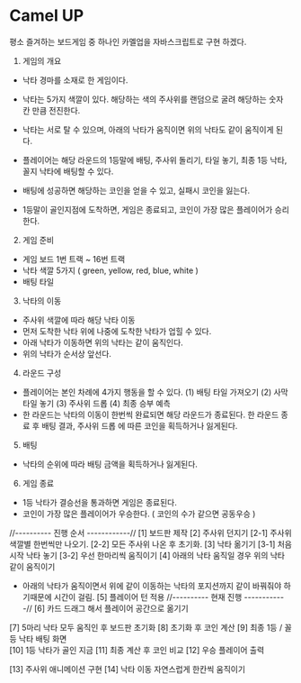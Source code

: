 # Camel UP

평소 즐겨하는 보드게임 중 하나인 카멜업을 자바스크립트로 구현 하겠다.

1. 게임의 개요
  - 낙타 경마를 소재로 한 게임이다.
  - 낙타는 5가지 색깔이 있다. 해당하는 색의 주사위를 랜덤으로 굴려 해당하는 숫자 칸 만큼 전진한다.
  - 낙타는 서로 탈 수 있으며, 아래의 낙타가 움직이면 위의 낙타도 같이 움직이게 된다.
    
  - 플레이어는 해당 라운드의 1등말에 배팅, 주사위 돌리기, 타일 놓기, 최종 1등 낙타, 꼴지 낙타에 배팅할 수 있다.
  - 배팅에 성공하면 해당하는 코인을 얻을 수 있고, 실패시 코인을 잃는다.
  - 1등말이 골인지점에 도착하면, 게임은 종료되고, 코인이 가장 많은 플레이어가 승리한다.

2. 게임 준비 
  - 게임 보드 1번 트랙 ~ 16번 트랙
  - 낙타 색깔 5가지 ( green, yellow, red, blue, white )
  - 배팅 타일   
3. 낙타의 이동
  - 주사위 색깔에 따라 해당 낙타 이동
  - 먼저 도착한 낙타 위에 나중에 도착한 낙타가 업힐 수 있다.
  - 아래 낙타가 이동하면 위의 낙타는 같이 움직인다.
  - 위의 낙타가 순서상 앞선다.   
4. 라운드 구성
  - 플레이어는 본인 차례에 4가지 행동을 할 수 있다.
    (1) 배팅 타일 가져오기
    (2) 사막 타일 놓기
    (3) 주사위 드롭
    (4) 최종 승부 예측
  - 한 라운드는 낙타의 이동이 한번씩 완료되면 해당 라운드가 종료된다.
    한 라운드 종료 후 배팅 결과, 주사위 드롭 에 따른 코인을 획득하거나 잃게된다.      
5. 배팅
  - 낙타의 순위에 따라 배팅 금액을 획득하거나 잃게된다.
6. 게임 종료
  - 1등 낙타가 결승선을 통과하면 게임은 종료된다.
  - 코인이 가장 많은 플레이어가 우승한다. ( 코인의 수가 같으면 공동우승 )

//---------- 진행 순서 ------------//
[1] 보드판 제작
[2] 주사위 던지기
  [2-1] 주사위 색깔별 한번씩만 나오기.
  [2-2] 모든 주사위 나온 후 초기화.
[3] 낙타 옮기기
  [3-1] 처음 시작 낙타 놓기
  [3-2] 우선 한마리씩 움직이기
[4] 아래의 낙타 움직일 경우 위의 낙타 같이 움직이기
  - 아래의 낙타가 움직이면서 위에 같이 이동하는 낙타의 포지션까지 같이 바꿔줘야 하기때문에 시간이 걸림.
[5] 플레이어 턴 적용
//---------- 현재 진행 ------------//
[6] 카드 드래그 해서 플레이어 공간으로 옮기기

[7] 5마리 낙타 모두 움직인 후 보드판 초기화
[8] 초기화 후 코인 계산
[9] 최종 1등 / 꼴등 낙타 배팅 화면  
[10] 1등 낙타가 골인 지금 
[11] 최종 계산 후 코인 비교
[12] 우승 플레이어 출력

[13] 주사위 애니메이션 구현
[14] 낙타 이동 자연스럽게 한칸씩 움직이기
